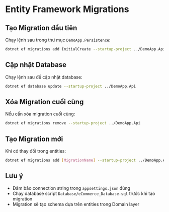 # Entity Framework Migrations

## Tạo Migration đầu tiên

Chạy lệnh sau trong thư mục `DemoApp.Persistence`:

```bash
dotnet ef migrations add InitialCreate --startup-project ../DemoApp.Api
```

## Cập nhật Database

Chạy lệnh sau để cập nhật database:

```bash
dotnet ef database update --startup-project ../DemoApp.Api
```

## Xóa Migration cuối cùng

Nếu cần xóa migration cuối cùng:

```bash
dotnet ef migrations remove --startup-project ../DemoApp.Api
```

## Tạo Migration mới

Khi có thay đổi trong entities:

```bash
dotnet ef migrations add [MigrationName] --startup-project ../DemoApp.Api
```

## Lưu ý

- Đảm bảo connection string trong `appsettings.json` đúng
- Chạy database script `Database/eCommerce_Database.sql` trước khi tạo migration
- Migration sẽ tạo schema dựa trên entities trong Domain layer 